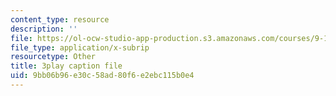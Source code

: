 ```yaml
---
content_type: resource
description: ''
file: https://ol-ocw-studio-app-production.s3.amazonaws.com/courses/9-14-brain-structure-and-its-origins-spring-2014/9bb06b96e30c58ad80f6e2ebc115b0e4_555112.vtt
file_type: application/x-subrip
resourcetype: Other
title: 3play caption file
uid: 9bb06b96-e30c-58ad-80f6-e2ebc115b0e4
---
```

